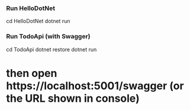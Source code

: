 ### Run HelloDotNet
cd HelloDotNet
dotnet run

### Run TodoApi (with Swagger)
cd TodoApi
dotnet restore
dotnet run
# then open https://localhost:5001/swagger (or the URL shown in console)

